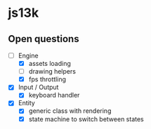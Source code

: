 # js13k

## Open questions
- [ ] Engine
  - [x] assets loading
  - [ ] drawing helpers
  - [x] fps throttling
- [x] Input / Output
  - [x] keyboard handler
- [x] Entity
  - [x] generic class with rendering
  - [x] state machine to switch between states